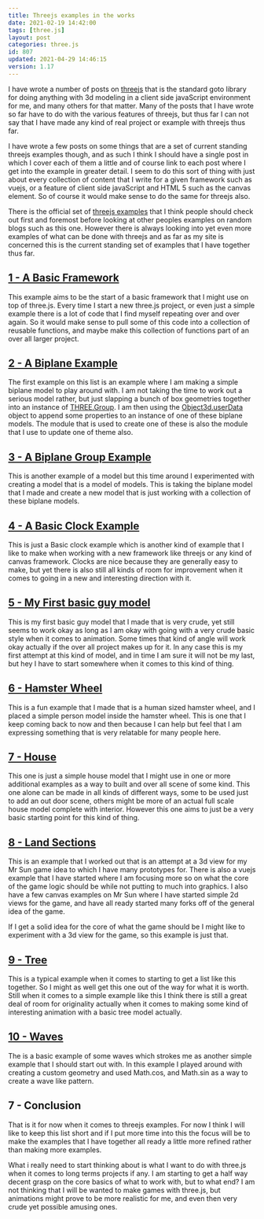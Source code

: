```yaml
---
title: Threejs examples in the works
date: 2021-02-19 14:42:00
tags: [three.js]
layout: post
categories: three.js
id: 807
updated: 2021-04-29 14:46:15
version: 1.17
---
```


I have wrote a number of posts on [threejs](https://threejs.org/) that is the standard goto library for doing anything with 3d modeling in a client side javaScript environment for me, and many others for that matter. Many of the posts that I have wrote so far have to do with the various features of threejs, but thus far I can not say that I have made any kind of real project or example with threejs thus far.

I have wrote a few posts on some things that are a set of current standing threejs examples though, and as such I think I should have a single post in which I cover each of them a little and of course link to each post where I get into the example in greater detail. I seem to do this sort of thing with just about every collection of content that I write for a given framework such as vuejs, or a feature of client side javaScript and HTML 5 such as the canvas element. So of course it would make sense to do the same for threejs also.

There is the official set of [threejs examples](https://threejs.org/examples/) that I think people should check out first and foremost before looking at other peoples examples on random blogs such as this one. However there is always looking into yet even more examples of what can be done with threejs and as far as my site is concerned this is the current standing set of examples that I have together thus far.

<!-- more -->

## [ 1 - A Basic Framework](/2021/04/20/threejs-examples-basic-framework/)

This example aims to be the start of a basic framework that I might use on top of three.js. Every time I start a new three.js project, or even just a simple example there is a lot of code that I find myself repeating over and over again. So it would make sense to pull some of this code into a collection of reusable functions, and maybe make this collection of functions part of an over all larger project.

## [ 2 - A Biplane Example](/2021/02/17/threejs-examples-biplane/)

The first example on this list is an example where I am making a simple biplane model to play around with. I am not taking the time to work out a serious model rather, but just slapping a bunch of box geometries together into an instance of [THREE.Group](/2018/05/16/threejs-grouping-mesh-objects/). I am then using the [Object3d.userData](/2021/02/16/threejs-userdata/) object to append some properties to an instance of one of these biplane models. The module that is used to create one of these is also the module that I use to update one of theme also.

## [ 3 - A Biplane Group Example](/2021/02/18/threejs-examples-biplane-group/)

This is another example of a model but this time around I experimented with creating a model that is a model of models. This is taking the biplane model that I made and create a new model that is just working with a collection of these biplane models.

## [ 4 - A Basic Clock Example](/2019/12/16/threejs-examples-clock-basic/)

This is just a Basic clock example which is another kind of example that I like to make when working with a new framework like threejs or any kind of canvas framework. Clocks are nice because they are generally easy to make, but yet there is also still all kinds of room for improvement when it comes to going in a new and interesting direction with it.

## [ 5 - My First basic guy model](/2021/04/29/threejs-examples-guy-one/)

This is my first basic guy model that I made that is very crude, yet still seems to work okay as long as I am okay with going with a very crude basic style when it comes to animation. Some times that kind of angle will work okay actually if the over all project makes up for it. In any case this is my first attempt at this kind of model, and in time I am sure it will not be my last, but hey I have to start somewhere when it comes to this kind of thing.

## [ 6 - Hamster Wheel](/2021/04/19/threejs-examples-hamster-wheel/) 

This is a fun example that I made that is a human sized hamster wheel, and I placed a simple person model inside the hamster wheel. This is one that I keep coming back to now and then because I can help but feel that I am expressing something that is very relatable for many people here.

## [ 7 - House](/2021/04/23/threejs-examples-house/) 

This one is just a simple house model that I might use in one or more additional examples as a way to built and over all scene of some kind. This one alone can be made in all kinds of different ways, some to be used just to add an out door scene, others might be more of an actual full scale house model complete with interior. However this one aims to just be a very basic starting point for this kind of thing.

## [ 8 - Land Sections](/2021/02/15/threejs-examples-land-sections/) 

This is an example that I worked out that is an attempt at a 3d view for my Mr Sun game idea to which I have many prototypes for. There is also a vuejs example that I have started where I am focusing more so on what the core of the game logic should be while not putting to much into graphics. I also have a few canvas examples on Mr Sun where I have started simple 2d views for the game, and have all ready started many forks off of the general idea of the game.

If I get a solid idea for the core of what the game should be I might like to experiment with a 3d view for the game, so this example is just that.

## [ 9 - Tree](/2019/07/30/threejs-examples-tree/)

This is a typical example when it comes to starting to get a list like this together. So I might as well get this one out of the way for what it is worth. Still when it comes to a simple example like this I think there is still a great deal of room for originality actually when it comes to making some kind of interesting animation with a basic tree model actually.

## [ 10 - Waves](/2018/11/14/threejs-examples-waves/) 

The is a basic example of some waves which strokes me as another simple example that I should start out with. In this example I played around with creating a custom geometry and used Math.cos, and Math.sin as a way to create a wave like pattern.

## 7 - Conclusion

That is it for now when it comes to threejs examples. For now I think I will like to keep this list short and if I put more time into this the focus will be to make the examples that I have together all ready a little more refined rather than making more examples.

What i really need to start thinking about is what I want to do with three.js when it comes to long terms projects if any. I am starting to get a half way decent grasp on the core basics of what to work with, but to what end? I am not thinking that I will be wanted to make games with three.js, but animations might prove to be more realistic for me, and even then very crude yet possible amusing ones.